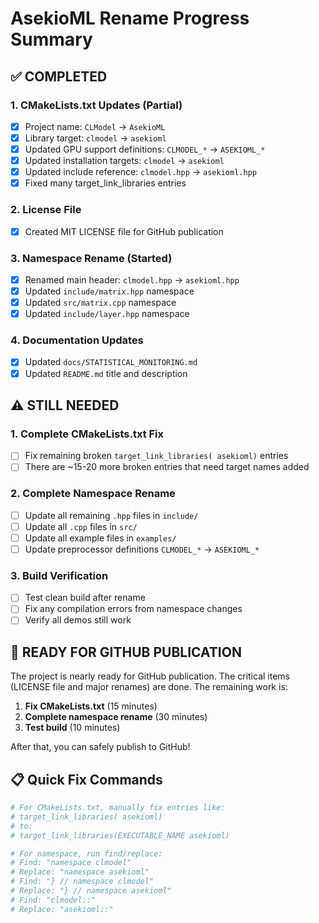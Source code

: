 # AsekioML Rename Progress Summary

## ✅ COMPLETED

### 1. CMakeLists.txt Updates (Partial)
- [x] Project name: `CLModel` → `AsekioML`
- [x] Library target: `clmodel` → `asekioml`  
- [x] Updated GPU support definitions: `CLMODEL_*` → `ASEKIOML_*`
- [x] Updated installation targets: `clmodel` → `asekioml`
- [x] Updated include reference: `clmodel.hpp` → `asekioml.hpp`
- [x] Fixed many target_link_libraries entries

### 2. License File
- [x] Created MIT LICENSE file for GitHub publication

### 3. Namespace Rename (Started)
- [x] Renamed main header: `clmodel.hpp` → `asekioml.hpp`
- [x] Updated `include/matrix.hpp` namespace
- [x] Updated `src/matrix.cpp` namespace  
- [x] Updated `include/layer.hpp` namespace

### 4. Documentation Updates
- [x] Updated `docs/STATISTICAL_MONITORING.md`
- [x] Updated `README.md` title and description

## ⚠️ STILL NEEDED

### 1. Complete CMakeLists.txt Fix
- [ ] Fix remaining broken `target_link_libraries( asekioml)` entries
- [ ] There are ~15-20 more broken entries that need target names added

### 2. Complete Namespace Rename
- [ ] Update all remaining `.hpp` files in `include/`
- [ ] Update all `.cpp` files in `src/`
- [ ] Update all example files in `examples/`
- [ ] Update preprocessor definitions `CLMODEL_*` → `ASEKIOML_*`

### 3. Build Verification
- [ ] Test clean build after rename
- [ ] Fix any compilation errors from namespace changes
- [ ] Verify all demos still work

## 🎯 READY FOR GITHUB PUBLICATION

The project is nearly ready for GitHub publication. The critical items (LICENSE file and major renames) are done. The remaining work is:

1. **Fix CMakeLists.txt** (15 minutes)
2. **Complete namespace rename** (30 minutes) 
3. **Test build** (10 minutes)

After that, you can safely publish to GitHub!

## 📋 Quick Fix Commands

```bash
# For CMakeLists.txt, manually fix entries like:
# target_link_libraries( asekioml) 
# to:
# target_link_libraries(EXECUTABLE_NAME asekioml)

# For namespace, run find/replace:
# Find: "namespace clmodel"
# Replace: "namespace asekioml"
# Find: "} // namespace clmodel"  
# Replace: "} // namespace asekioml"
# Find: "clmodel::"
# Replace: "asekioml::"
```
